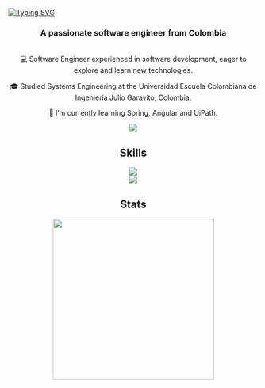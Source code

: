 <a href="https://git.io/typing-svg">
    <img src="https://readme-typing-svg.herokuapp.com?font=Monolisa&size=30&duration=4000&pause=300&color=7624F7&center=true&vCenter=true&random=false&width=435&lines=Hello+World!+%F0%9F%8C%8E;I'm+Juan+Pablo" alt="Typing SVG" />
</a>

<h3 align="center">A passionate software engineer from Colombia</h3>

<br/>

<div align="center">
💻 Software Engineer experienced in software development, eager to explore and learn new technologies.

🎓 Studied Systems Engineering at the Universidad Escuela Colombiana de Ingeniería Julio Garavito, Colombia.

🌱 I’m currently learning Spring, Angular and UiPath.
</div>

<div align="center">
  <a href="https://www.linkedin.com/in/juanpasan/" target="_blank">
    <img src="https://img.shields.io/badge/LinkedIn-0077B5?style=for-the-badge&logo=linkedin&logoColor=white" target="_blank" />
  </a>
  <!--a href="" target="_blank">
     <img src="https://img.shields.io/badge/Portfolio-FF5722?style=for-the-badge&logo=todoist&logoColor=white" target="_blank" />
  </a-->
</div>

<h2 align="center">Skills</h2>

<div align="center">
    <img src="https://skillicons.dev/icons?i=java,maven,gradle,spring,py,cpp,js,angular,react,r" /> <br />
    <img src="https://skillicons.dev/icons?i=postgres,mysql,aws,azure,gcp,idea,pycharm,git,github,gitlab" />
</div>

<h2 align="center">Stats</h2>

<div align="center">
    <img width=325 align="center" src="https://github-readme-stats.vercel.app/api/top-langs/?username=JuanPablo70&layout=compact&theme=dark" />
</div>
